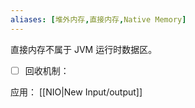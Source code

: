 ```yaml
---
aliases: [堆外内存,直接内存,Native Memory]
---
```


直接内存不属于 JVM 运行时数据区。

- [ ] 回收机制：

应用：
[[NIO|New Input/output]]